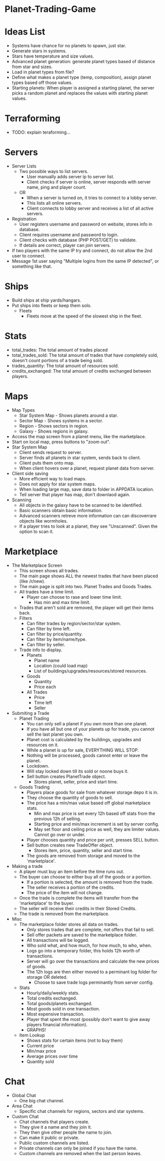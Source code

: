 Planet-Trading-Game
===================

# Ideas List
- Systems have chance for no planets to spawn, just  star.
- Generate stars in systems.
- Stars have temperature and size values.
- Advanced planet generation: generate planet types based of distance from star and sizes.
- Load in planet types from file?
- Define what makes a planet type (temp, composition), assign planet types based off those values.
- Starting planets: When player is assigned a starting planet, the server picks a random planet and replaces the values with starting planet values.

# Terraforming
- TODO: explain teraforming...

# Servers
- Server Lists
  - Two possible ways to list servers.
    - User manually adds server ip to server list.
    - Client checks if server is online, server responds with server name, ping and player count.
  - OR
    - When a server is turned on, it tries to connect to a lobby server. 
    - This lists all online servers.
    - Client connects to lobby server and receives a list of all active servers.
- Registration
  - User registers username and password on website, stores info in database.
  - Client requires username and password to login.
  - Client checks with database (PHP POST/GET) to validate.
  - If details are correct, player can join servers.
- If two players with the same IP try and connect, do not allow the 2nd user to connect.
- Message 1st user saying "Multiple logins from the same IP detected", or something like that.

# Ships
- Build ships at ship yards/hangars.
- Put ships into fleets or keep them solo.
  - Fleets
    - Fleets move at the speed of the slowest ship in the fleet.

# Stats
- total_trades: The total amount of trades placed
- total_trades_sold: The total amount of trades that have completely sold, doesn't count portions of a trade being sold.
- trades_quantity: The total amount of resources sold.
- credits_exchanged: The total amount of credits exchanged between players.

# Maps
- Map Types
  - Star System Map - Shows planets around a star.
  - Sector Map - Shows systems in a sector.
  - Region - Shows sectors in region.
  - Galaxy - Shows regions in galaxy.
- Access the map screen from a planet menu, like the marketplace.
- Start on local map, press buttons to "zoom out".
- Star System Map
  - Client sends request to server.
  - Server finds all planets in star system, sends back to client.
  - Client puts them onto map.
  - When client hovers over a planet, request planet data from server.
- Client side saving
  - More efficient way to load maps.
  - Does not apply for star system maps.
  - When loading large map, save data to folder in APPDATA location.
  - Tell server that player has map, don't downlaod again.
- Scanning
  - All objects in the galaxy have to be scanned to be identified.
  - Basic scanners obtain basic information.
  - Advanced scanners retreve more information can can discoverrare objects like wormholes.
  - If a player tries to look at a planet, they see "Unscanned". Given the option to scan it.

# Marketplace
- The Marketplace Screen
  - This screen shows all trades.
  - The main page shows ALL the newest trades that have been placed (like /r/new).
  - The main page is split into two. Planet Trades and Goods Trades.
  - All trades have a time limit.
    - Player can choose to rase and lower time limit.
      - Has min and max time limit.
  - Trades that aren't sold are removed, the player will get their items back.
  - Filters
    - Can filter trades by region/sector/star system.
    - Can filter by time left.
    - Can filter by price/quantity.
    - Can filter by item/name/type.
    - Can filter by seller.
  - Trade info to display.
    - Planets
      - Planet name
      - Location (could load map)
      - List of buildings/upgrades/resources/stored resources.
    - Goods
      - Quantity
      - Price each
    - All Trades
      - Price
      - Time left
      - Seller
- Submiting a Trade
  - Planet Trading
    - You can only sell a planet if you own more than one planet.
    - If you have all but one of your planets up for trade, you cannot sell the last planet you own.
    - Planet cost is calculated by the buildings, upgrades and resources on it.
    - While a planet is up for sale, EVERYTHING WILL STOP.
    - Nothing will be processed, goods cannot enter or leave the planet.
    - Lockdown.
    - Will stay locked down till its sold or noone buys it.
    - Sell button creates PlanetTrade object.
      - Stores planet, seller, price and start time.
  - Goods Trading
    - Players place goods for sale from whatever storage depo it is in.
    - They choose the quantity of goods to sell.
    - The price has a min/max value based off global marketplace stats.
      - Min and max price is set every 12h based off stats from the previous 12h of selling.
      - Starting price and min/max increment is set by server config.
      - May set floor and ceiling price as well, they are limiter values. Cannot go over or under.
    - Player chooses quantity and price per unit, presses SELL button.
    - Sell button creates new TradeOffer object.
      - Stores item, price, quantity, seller and start time.
    - The goods are removed from storage and moved to the 'marketplace'.
- Making a trade
  - A player must buy an item before the time runs out.
  - The buyer can choose to either buy all of the goods or a portion.
    - If a portion is selected, the amount is removed from the trade.
    - The seller receives a portion of the credits.
    - The price of the item will not change.
  - Once the trade is complete the items will transfer from the 'marketplace' to the buyer.
  - The seller will receive their credits in their Stored Credits.
  - The trade is removed from the marketplace.
- Misc
  - The marketplace folder stores all data on trades.
    - Only stores trades that are complete, not offers that fail to sell.
    - Sell offer packets are saved to the marketplace folder.
    - All transactions will be logged.
     - Who sold what, and how much, for how much, to who, when.
    - Logs go into a temporary folder, this holds 12h worth of transactions.
     - Server will go over the transactions and calculate the new prices of goods. 
    - The 12h logs are then either moved to a perminant log folder for storage OR deleted.
       - Choose to save trade logs perminantly from server config.
  - Stats
    - Hourly/daily/weekly stats.
    - Total credits exchanged.
    - Total goods/planets exchanged.
    - Most goods sold in one transaction.
    - Most expensive transaction.
    - Player that spent the most (possibly don't want to give away players financial information).
    - GRAPHS!
  - Item Lookup
    - Shows stats for certain items (not to buy them)
    - Current price
    - Min/max price
    - Average prices over time
    - Quantity sold

# Chat
- Global Chat
  - One big chat channel.
- Area Chat
  - Specific chat channels for regions, sectors and star systems.
- Custom Chat
  - Chat channels that players create.
  - They give it a name and they join it.
  - They then give other people the name to join.
  - Can make it public or private.
  - Public custom channels are listed.
  - Private channels can only be joined if you have the name.
  - Custom channels are removed when the last person leaves.
